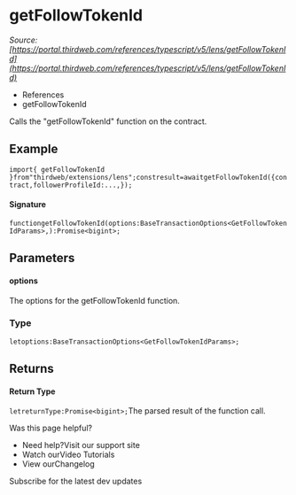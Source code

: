 # getFollowTokenId

*Source: [https://portal.thirdweb.com/references/typescript/v5/lens/getFollowTokenId](https://portal.thirdweb.com/references/typescript/v5/lens/getFollowTokenId)*

* References
* getFollowTokenId

Calls the "getFollowTokenId" function on the contract.

## Example

`import{ getFollowTokenId }from"thirdweb/extensions/lens";constresult=awaitgetFollowTokenId({contract,followerProfileId:...,});`
#### Signature

`functiongetFollowTokenId(options:BaseTransactionOptions<GetFollowTokenIdParams>,):Promise<bigint>;`
## Parameters

#### options

The options for the getFollowTokenId function.

### Type

`letoptions:BaseTransactionOptions<GetFollowTokenIdParams>;`
## Returns

#### Return Type

`letreturnType:Promise<bigint>;`The parsed result of the function call.

Was this page helpful?

* Need help?Visit our support site
* Watch ourVideo Tutorials
* View ourChangelog

Subscribe for the latest dev updates

